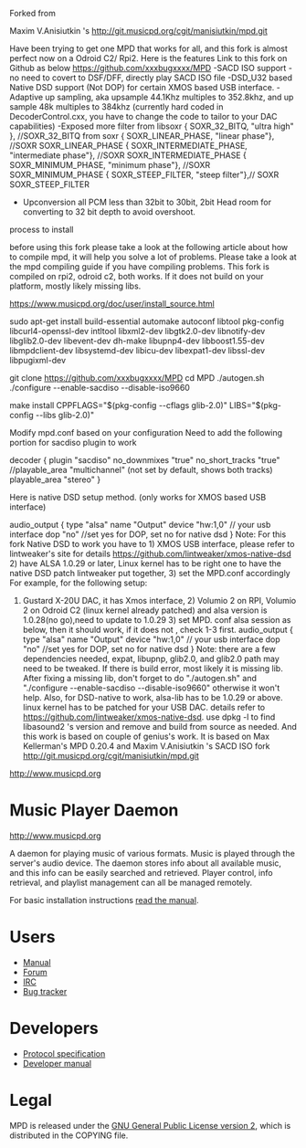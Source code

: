 Forked from 

Maxim V.Anisiutkin 's   http://git.musicpd.org/cgit/manisiutkin/mpd.git


Have been trying to get one MPD that works for all, and this fork is almost perfect now on a Odroid C2/ Rpi2.
Here is the features
Link to this fork on Github as below
https://github.com/xxxbugxxxx/MPD
-SACD ISO support -no need to covert to DSF/DFF, directly play SACD ISO file -DSD_U32 based Native DSD support (Not DOP) for certain XMOS based USB interface.
-Adaptive up sampling, aka upsample 44.1Khz multiples to 352.8khz, and up sample 48k multiples to 384khz (currently hard coded in DecoderControl.cxx, you have to change the code to tailor to your DAC capabilities) 
-Exposed more filter from libsoxr 
  { SOXR_32_BITQ, "ultra high" }, //SOXR_32_BITQ from soxr
  { SOXR_LINEAR_PHASE, "linear phase"}, //SOXR SOXR_LINEAR_PHASE 
  { SOXR_INTERMEDIATE_PHASE, "intermediate phase"}, //SOXR SOXR_INTERMEDIATE_PHASE
  { SOXR_MINIMUM_PHASE, "minimum phase"}, //SOXR SOXR_MINIMUM_PHASE
  { SOXR_STEEP_FILTER, "steep filter"},// SOXR SOXR_STEEP_FILTER

- Upconversion all PCM less than 32bit to 30bit, 2bit Head room for converting to 32 bit depth to avoid overshoot.


process to install

before using this fork please take a look at the following article about how to compile mpd, it will help you solve a lot of problems. Please take a look at the mpd compiling guide if you have compiling problems. This fork is compiled on rpi2, odroid c2, both works. If it does not build on your platform, mostly likely missing libs.

https://www.musicpd.org/doc/user/install_source.html



sudo apt-get install build-essential automake autoconf libtool pkg-config libcurl4-openssl-dev intltool libxml2-dev libgtk2.0-dev libnotify-dev libglib2.0-dev libevent-dev dh-make libupnp4-dev libboost1.55-dev libmpdclient-dev libsystemd-dev libicu-dev libexpat1-dev libssl-dev libpugixml-dev



git clone https://github.com/xxxbugxxxx/MPD cd MPD
./autogen.sh 
./configure --enable-sacdiso --disable-iso9660

make install CPPFLAGS="$(pkg-config --cflags glib-2.0)" LIBS="$(pkg-config --libs glib-2.0)"


Modify mpd.conf based on your configuration
Need to add the following portion for sacdiso plugin to work

decoder { 
plugin "sacdiso" 
no_downmixes "true" 
no_short_tracks "true" 
//playable_area "multichannel" (not set by default, shows both tracks) 
playable_area "stereo" }

Here is native DSD setup method. (only works for XMOS based USB interface)

audio_output {
type "alsa"
name "Output"
device "hw:1,0" // your usb interface
dop "no" //set yes for DOP, set no for native dsd
}
Note: For this fork Native DSD to work you have to 1) XMOS USB interface, please refer to lintweaker's site for details
https://github.com/lintweaker/xmos-native-dsd
2) have ALSA 1.0.29 or later, Linux kernel has to be right one to have the native DSD patch lintweaker put together,
3) set the MPD.conf accordingly
For example, for the following setup:
1) Gustard X-20U DAC, it has Xmos interface, 2) Volumio 2 on RPI, Volumio 2 on Odroid C2 (linux kernel already patched) and alsa version is 1.0.28(no go),need to update to 1.0.29 3) set MPD. conf alsa session as below, then it should work, if it does not , check 1-3 first.
audio_output {
type "alsa" name "Output" device "hw:1,0" // your usb interface dop "no" //set yes for DOP, set no for native dsd
}
Note: there are a few dependencies needed,
expat, libupnp, glib2.0, and glib2.0 path may need to be tweaked. If there is build error, most likely it is missing lib.
After fixing a missing lib, don't forget to do "./autogen.sh" and "./configure --enable-sacdiso --disable-iso9660"
otherwise it won't help.
Also, for DSD-native to work, alsa-lib has to be 1.0.29 or above. linux kernel has to be patched for your USB DAC.
details refer to https://github.com/lintweaker/xmos-native-dsd.
use dpkg -l to find libasound2 's version and remove and build from source as needed.
And this work is based on couple of genius's work.
It is based on Max Kellerman's MPD 0.20.4
and Maxim V.Anisiutkin 's SACD ISO fork http://git.musicpd.org/cgit/manisiutkin/mpd.git

http://www.musicpd.org
# Music Player Daemon

http://www.musicpd.org

A daemon for playing music of various formats.  Music is played through the 
server's audio device.  The daemon stores info about all available music, 
and this info can be easily searched and retrieved.  Player control, info
retrieval, and playlist management can all be managed remotely.

For basic installation instructions
[read the manual](https://www.musicpd.org/doc/user/install.html).

# Users

- [Manual](http://www.musicpd.org/doc/user/)
- [Forum](http://forum.musicpd.org/)
- [IRC](irc://chat.freenode.net/#mpd)
- [Bug tracker](https://github.com/MusicPlayerDaemon/MPD/issues/)

# Developers

- [Protocol specification](http://www.musicpd.org/doc/protocol/)
- [Developer manual](http://www.musicpd.org/doc/developer/)

# Legal

MPD is released under the
[GNU General Public License version 2](https://www.gnu.org/licenses/gpl-2.0.txt),
which is distributed in the COPYING file.
